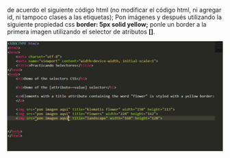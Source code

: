 de acuerdo el siguiente código html (no modificar el código html, ni agregar id, ni tampoco clases a las etiquetas); Pon imágenes y después utilizando la siguiente propiedad css **border: 5px solid yellow;** ponle un border a la primera imagen utilizando el selector de atributos **[]**.

![](img/Imagen1.png)
